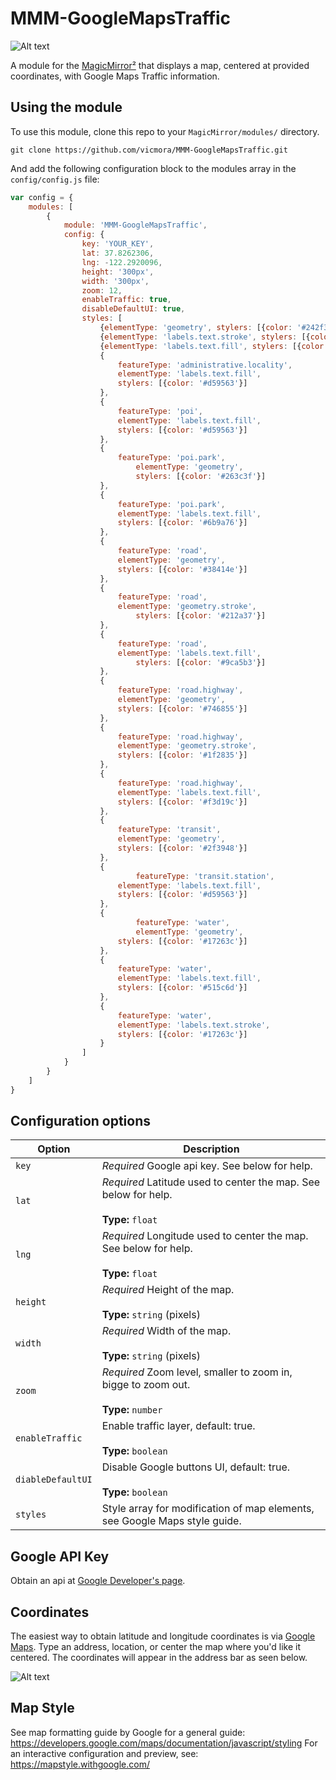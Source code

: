 # MMM-GoogleMapsTraffic

![Alt text](/img/mmm-googlemapstraffic.png "A preview of the MMM-GoogleMapsTraffic module.")

A module for the [MagicMirror²](https://github.com/MichMich/MagicMirror/) that displays a map, centered at provided coordinates, with Google Maps Traffic information.

## Using the module

To use this module, clone this repo to your `MagicMirror/modules/` directory.

`git clone https://github.com/vicmora/MMM-GoogleMapsTraffic.git`

And add the following configuration block to the modules array in the `config/config.js` file:
```js
var config = {
    modules: [
        {
            module: 'MMM-GoogleMapsTraffic',
            config: {
                key: 'YOUR_KEY',
                lat: 37.8262306,
                lng: -122.2920096,
                height: '300px',
                width: '300px',
                zoom: 12,
                enableTraffic: true,
                disableDefaultUI: true,
                styles: [
                    {elementType: 'geometry', stylers: [{color: '#242f3e'}]},
                    {elementType: 'labels.text.stroke', stylers: [{color: '#242f3e'}]},
                    {elementType: 'labels.text.fill', stylers: [{color: '#746855'}]},
                    {
                        featureType: 'administrative.locality',
                        elementType: 'labels.text.fill',
                        stylers: [{color: '#d59563'}]
                    },
                    {
                        featureType: 'poi',
                        elementType: 'labels.text.fill',
                        stylers: [{color: '#d59563'}]
                    },
                    {
                        featureType: 'poi.park',
                            elementType: 'geometry',
                            stylers: [{color: '#263c3f'}]
                    },
                    {
                        featureType: 'poi.park',
                        elementType: 'labels.text.fill',
                        stylers: [{color: '#6b9a76'}]
                    },
                    {
                        featureType: 'road',
                        elementType: 'geometry',
                        stylers: [{color: '#38414e'}]
                    },
                    {
                        featureType: 'road',
                        elementType: 'geometry.stroke',
                            stylers: [{color: '#212a37'}]
                    },
                    {
                        featureType: 'road',
                        elementType: 'labels.text.fill',
                            stylers: [{color: '#9ca5b3'}]
                    },
                    {
                        featureType: 'road.highway',
                        elementType: 'geometry',
                        stylers: [{color: '#746855'}]
                    },
                    {
                        featureType: 'road.highway',
                        elementType: 'geometry.stroke',
                        stylers: [{color: '#1f2835'}]
                    },
                    {
                        featureType: 'road.highway',
                        elementType: 'labels.text.fill',
                        stylers: [{color: '#f3d19c'}]
                    },
                    {
                        featureType: 'transit',
                        elementType: 'geometry',
                        stylers: [{color: '#2f3948'}]
                    },
                    {
                            featureType: 'transit.station',
                        elementType: 'labels.text.fill',
                        stylers: [{color: '#d59563'}]
                    },
                    {
                            featureType: 'water',
                            elementType: 'geometry',
                        stylers: [{color: '#17263c'}]
                    },
                    {
                        featureType: 'water',
                        elementType: 'labels.text.fill',
                        stylers: [{color: '#515c6d'}]
                    },
                    {
                        featureType: 'water',
                        elementType: 'labels.text.stroke',
                        stylers: [{color: '#17263c'}]
                    }
                ]
            }
        }
    ]
}
```

## Configuration options

| Option    | Description
|---------- |-----------
| `key`     | *Required* Google api key. See below for help.
| `lat`     | *Required* Latitude used to center the map. See below for help. <br><br>**Type:** `float`
| `lng`     | *Required* Longitude used to center the map. See below for help. <br><br>**Type:** `float`
| `height`  | *Required* Height of the map. <br><br>**Type:** `string` (pixels)
| `width`   | *Required* Width of the map. <br><br>**Type:** `string` (pixels)
| `zoom`    | *Required* Zoom level, smaller to zoom in, bigge to zoom out. <br><br>**Type:** `number`
| `enableTraffic`   | Enable traffic layer, default: true. <br><br>**Type:** `boolean`
| `diableDefaultUI` | Disable Google buttons UI, default: true. <br><br>**Type:** `boolean`
| `styles`  | Style array for modification of map elements, see Google Maps style guide.

## Google API Key

Obtain an api at [Google Developer's page](https://developers.google.com/maps/documentation/javascript/).

## Coordinates

The easiest way to obtain latitude and longitude coordinates is via [Google Maps](https://maps.google.com). Type an address, location, or center the map where you'd like it centered. The coordinates will appear in the address bar as seen below.

![Alt text](/img/coordinates.png "Google Maps coordinates.")

## Map Style

See map formatting guide by Google for a general guide: https://developers.google.com/maps/documentation/javascript/styling
For an interactive configuration and preview, see: https://mapstyle.withgoogle.com/
